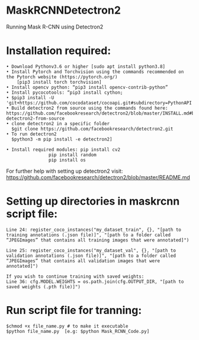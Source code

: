 # MaskRCNNDetectron2
Running Mask R-CNN using Detectron2

# Installation required:
    • Download Pythonv3.6 or higher [sudo apt install python3.8]
    • Install Pytorch and Torchvision using the commands recommended on the Pytorch website (https://pytorch.org/) 
    	[pip3 install torch torchvision]
    • Install opencv python: “pip3 install opencv-contrib-python”
    • Install pycocotools: “pip3 install cython; 
    • $pip3 install -U 'git+https://github.com/cocodataset/cocoapi.git#subdirectory=PythonAPI'
    • Build detectron2 from source using the commands found here: https://github.com/facebookresearch/detectron2/blob/master/INSTALL.md#build-detectron2-from-source
    • clone detectron2 in a specific folder 
      $git clone https://github.com/facebookresearch/detectron2.git
    • To run detectron2
      $python3 -m pip install -e detectron2]

    • Install required modules: pip install cv2
					pip install random
					pip install os

For further help with setting up detectron2 visit: https://github.com/facebookresearch/detectron2/blob/master/README.md

# Setting up directories in maskrcnn script file:

	Line 24: register_coco_instances("my_dataset_train", {}, "[path to training annotations (.json file)]", "[path to a folder called “JPEGImages” that contains all training images that were annotated]")

	Line 25: register_coco_instances("my_dataset_val", {}, "[path to validation annotations (.json file)]", "[path to a folder called “JPEGImages” that contains all validation images that were annotated]")

	If you wish to continue training with saved weights:
	Line 36: cfg.MODEL.WEIGHTS = os.path.join(cfg.OUTPUT_DIR, "[path to saved weights (.pth file)]")  
	
# Run script file for tranning:
	$chmod +x file_name.py # to make it executable
	$python file_name.py  [e.g: $python Mask_RCNN_Code.py]
